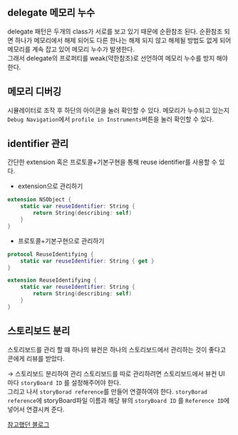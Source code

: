 ## delegate 메모리 누수
delegate 패턴은 두개의 class가 서로를 보고 있기 때문에 순환참조 된다.    순환참조 되면 하나가 메모리에서 해제 되어도 다른 한나는 해제 되지 않고 해제될 방법도 없게 되어 메모리를 계속 잡고 있어 메모리 누수가 발생한다.   
그래서 delegate의 프로퍼티를 weak(약한참조)로 선언하여 메모리 누수를 방지 해야한다. 

## 메모리 디버깅
시뮬레이터로 조작 후 하단의 아이콘을 눌러 확인할 수 있다.
메모리가 누수되고 있는지 `Debug Navigation`에서 `profile in Instruments`버튼을 눌러 확인할 수 있다.

## identifier 관리
간단한 extension 혹은 프로토콜+기본구현을 통해 reuse identifier를 사용할 수 있다.
-  extension으로 관리하기
```swift 
extension NSObject {
    static var reuseIdentifier: String {
        return String(describing: self)
    }
}
```

-  프로토콜+기본구현으로 관리하기

```swift
protocol ReuseIdentifying {
    static var reuseIdentifier: String { get }
}

extension ReuseIdentifying {
    static var reuseIdentifier: String {
        return String(describing: self)
    }
}

```


## 스토리보드 분리
스토리보드를 관리 할 떄 하나의 뷰컨은 하나의 스토리보드에서 관리하는 것이 좋다고 콘에게 리뷰를 받았다.

→ 스토리보드 분리하여 관리
스토리보드를 따로 관리하려면 스토리보드에서 뷰컨 UI 마다 `storyBoard ID` 를 설정해주어야 한다.    
그리고 나서 `storyBorad reference`를 만들어 연결하여야 한다. `storyBorad reference`에 storyBoard파일 이름과 해당 뷰의 `storyBoard ID` 를 `Reference ID`에 넣어서 연결시켜 준다.


[참고했던 블로그](https://swieeft.github.io/2020/02/24/StoryboardReference.html)